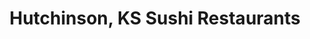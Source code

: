 ---
layout: city
title: Hutchinson, KS Sushi Restaurants
permalink: /kansas/hutchinson/
stateAbbr: KS
stateName: Kansas
cityName: Hutchinson
---
